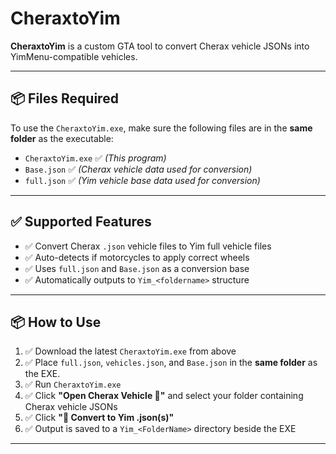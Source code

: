 # CheraxtoYim

**CheraxtoYim** is a custom GTA tool to convert Cherax vehicle JSONs into YimMenu-compatible vehicles.

---

## 📦 Files Required

To use the `CheraxtoYim.exe`, make sure the following files are in the **same folder** as the executable:

- `CheraxtoYim.exe` ✅ *(This program)*
- `Base.json` ✅ *(Cherax vehicle data used for conversion)*
- `full.json` ✅ *(Yim vehicle base data used for conversion)*

---

## ✅ Supported Features

- ✅ Convert Cherax `.json` vehicle files to Yim full vehicle files
- ✅ Auto-detects if motorcycles to apply correct wheels
- ✅ Uses `full.json` and `Base.json` as a conversion base
- ✅ Automatically outputs to `Yim_<foldername>` structure

---

## 📦 How to Use

1. ✅ Download the latest `CheraxtoYim.exe` from above
2. ✅ Place `full.json`, `vehicles.json`, and `Base.json` in the **same folder** as the EXE.
3. ✅ Run `CheraxtoYim.exe`
4. ✅ Click **"Open Cherax Vehicle 📂"** and select your folder containing Cherax vehicle JSONs
5. ✅ Click **"🚀 Convert to Yim .json(s)"**
6. ✅ Output is saved to a `Yim_<FolderName>` directory beside the EXE

---


